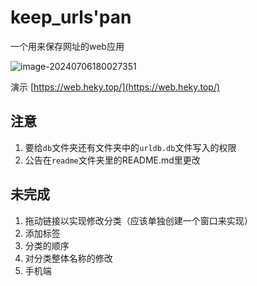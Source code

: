# keep_urls'pan
一个用来保存网址的web应用



![image-20240706180027351](https://pan.heky.top/d/博客图片/image-20240706180027351.png)

演示 [https://web.heky.top/](https://web.heky.top/)

## 注意
1. 要给`db`文件夹还有文件夹中的`urldb.db`文件写入的权限
2. 公告在`readme`文件夹里的README.md里更改



## 未完成

1. 拖动链接以实现修改分类（应该单独创建一个窗口来实现）
3. 添加标签
4. 分类的顺序
6. 对分类整体名称的修改
7. 手机端